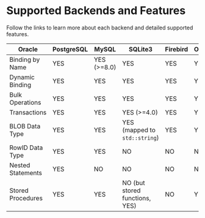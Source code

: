 # Supported Backends and Features

Follow the links to learn more about each backend and detailed supported features.

|Oracle|PostgreSQL|MySQL|SQLite3|Firebird|ODBC|DB2|
|--- |--- |--- |--- |--- |--- |--- |
|Binding by Name|YES|YES (>=8.0)|YES|YES|YES|YES|YES|
|Dynamic Binding|YES|YES|YES|YES|YES|YES|
|Bulk Operations|YES|YES|YES|YES|YES|YES|YES|
|Transactions|YES|YES|YES (>=4.0)|YES|YES|YES|YES|
|BLOB Data Type|YES|YES|YES (mapped to `std::string`)|YES|YES|NO|NO|
|RowID Data Type|YES|YES|NO|NO|NO|NO|NO|
|Nested Statements|YES|NO|NO|NO|NO|NO|YES|
|Stored Procedures|YES|YES|NO (but stored functions, YES)|NO|YES|NO|YES|
